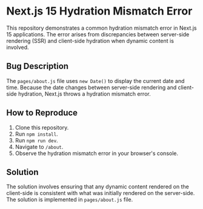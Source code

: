 # Next.js 15 Hydration Mismatch Error

This repository demonstrates a common hydration mismatch error in Next.js 15 applications.  The error arises from discrepancies between server-side rendering (SSR) and client-side hydration when dynamic content is involved.

## Bug Description

The `pages/about.js` file uses `new Date()` to display the current date and time. Because the date changes between server-side rendering and client-side hydration, Next.js throws a hydration mismatch error.

## How to Reproduce

1. Clone this repository.
2. Run `npm install`.
3. Run `npm run dev`.
4. Navigate to `/about`.
5. Observe the hydration mismatch error in your browser's console.

## Solution

The solution involves ensuring that any dynamic content rendered on the client-side is consistent with what was initially rendered on the server-side.  The solution is implemented in `pages/about.js` file.